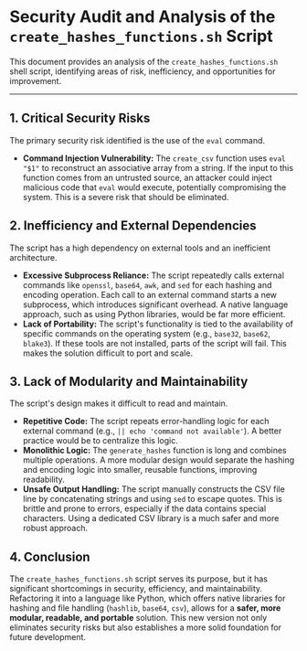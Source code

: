 # Security Audit and Analysis of the `create_hashes_functions.sh` Script

This document provides an analysis of the `create_hashes_functions.sh` shell script, identifying areas of risk, inefficiency, and opportunities for improvement.

---

## 1. Critical Security Risks

The primary security risk identified is the use of the `eval` command.

* **Command Injection Vulnerability:** The `create_csv` function uses `eval "$1"` to reconstruct an associative array from a string. If the input to this function comes from an untrusted source, an attacker could inject malicious code that `eval` would execute, potentially compromising the system. This is a severe risk that should be eliminated.

## 2. Inefficiency and External Dependencies

The script has a high dependency on external tools and an inefficient architecture.

* **Excessive Subprocess Reliance:** The script repeatedly calls external commands like `openssl`, `base64`, `awk`, and `sed` for each hashing and encoding operation. Each call to an external command starts a new subprocess, which introduces significant overhead. A native language approach, such as using Python libraries, would be far more efficient.
* **Lack of Portability:** The script's functionality is tied to the availability of specific commands on the operating system (e.g., `base32`, `base62`, `blake3`). If these tools are not installed, parts of the script will fail. This makes the solution difficult to port and scale.

## 3. Lack of Modularity and Maintainability

The script's design makes it difficult to read and maintain.

* **Repetitive Code:** The script repeats error-handling logic for each external command (e.g., `|| echo 'command not available'`). A better practice would be to centralize this logic.
* **Monolithic Logic:** The `generate_hashes` function is long and combines multiple operations. A more modular design would separate the hashing and encoding logic into smaller, reusable functions, improving readability.
* **Unsafe Output Handling:** The script manually constructs the CSV file line by concatenating strings and using `sed` to escape quotes. This is brittle and prone to errors, especially if the data contains special characters. Using a dedicated CSV library is a much safer and more robust approach.

## 4. Conclusion

The `create_hashes_functions.sh` script serves its purpose, but it has significant shortcomings in security, efficiency, and maintainability. Refactoring it into a language like Python, which offers native libraries for hashing and file handling (`hashlib`, `base64`, `csv`), allows for a **safer, more modular, readable, and portable** solution. This new version not only eliminates security risks but also establishes a more solid foundation for future development.

